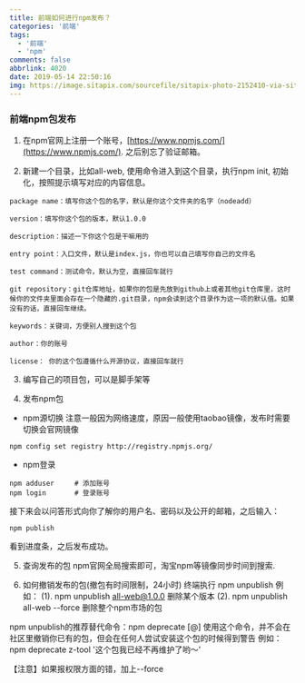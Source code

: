 ```yaml
---
title: 前端如何进行npm发布？
categories: '前端'
tags:
  - '前端'
  - 'npm'
comments: false
abbrlink: 4020
date: 2019-05-14 22:50:16
img: https://image.sitapix.com/sourcefile/sitapix-photo-2152410-via-sitapix-com.jpeg@!index-thumb
---
```


### 前端npm包发布
1. 在npm官网上注册一个账号，[https://www.npmjs.com/](https://www.npmjs.com/). 之后别忘了验证邮箱。

2. 新建一个目录，比如all-web, 使用命令进入到这个目录，执行npm init, 初始化，按照提示填写对应的内容信息。
```
package name：填写你这个包的名字，默认是你这个文件夹的名字（nodeadd）

version：填写你这个包的版本，默认1.0.0

description：描述一下你这个包是干嘛用的

entry point：入口文件，默认是index.js，你也可以自己填写你自己的文件名

test command：测试命令，默认为空，直接回车就行

git repository：git仓库地址，如果你的包是先放到github上或者其他git仓库里，这时候你的文件夹里面会存在一个隐藏的.git目录，npm会读到这个目录作为这一项的默认值。如果没有的话，直接回车继续。

keywords：关键词，方便别人搜到这个包

author：你的账号

license： 你的这个包遵循什么开源协议，直接回车就行

```
3. 编写自己的项目包，可以是脚手架等

4. 发布npm包
* npm源切换
注意一般因为网络速度，原因一般使用taobao镜像，发布时需要切换会官网镜像
```
npm config set registry http://registry.npmjs.org/
 ```
* npm登录
```
npm adduser     # 添加账号
npm login       # 登录账号
```
接下来会以问答形式向你了解你的用户名、密码以及公开的邮箱，之后输入：
```
npm publish
```
看到进度条，之后发布成功。

5. 查询发布的包
npm官网全局搜索即可，淘宝npm等镜像同步时间到搜索.

5. 如何撤销发布的包(撤包有时间限制，24小时)
终端执行 npm unpublish
例如：
(1). npm unpublish all-web@1.0.0 删除某个版本
(2). npm unpublish all-web --force 删除整个npm市场的包

npm unpublish的推荐替代命令：npm deprecate <pkg>[@<version>] <message>
使用这个命令，并不会在社区里撤销你已有的包，但会在任何人尝试安装这个包的时候得到警告
例如：npm deprecate z-tool '这个包我已经不再维护了哟～'

【注意】如果报权限方面的错，加上--force

